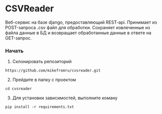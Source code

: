 # CSVReader
Веб-сервис на базе django, предоставляющий REST-api. Принимает из POST-запроса .csv файл для обработки. Сохраняет извлеченные из файла данные в БД и возвращает обработанные данные в ответе на GET-запрос.

### Начать
1. Склонировать репозиторий
```
https://github.com/mikefromru/cvsreader.git
```
2. Прейдите в папку с проектом
```
cd cvsreader
```
3. Для установки зависимостей, выполните коману
```
pip install -r requirements.txt
```
